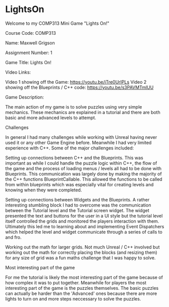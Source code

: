 # LightsOn

Welcome to my COMP313 Mini Game "Lights On!"

Course Code: COMP313

Name: Maxwell Grigson

Assignment Number: 1

Game Title: Lights On!

Video Links:

Video 1 showing off the Game: https://youtu.be/iTre0UrIPLs
Video 2 showing off the Blueprints / C++ code: https://youtu.be/s3PAVMTmlUU


Game Description:

The main action of my game is to solve puzzles using very simple mechanics. These mechanics are explained in a tutorial and there are both basic and more advanced levels to attempt.


Challenges

In general I had many challenges while working with Unreal having never used it or any other Game Engine before. Meanwhile I had very limited experience with C++.
Some of the major challenges included:

Setting up connections between C++ and the Blueprints. 
This was important as while I could handle the puzzle logic within C++, the flow of the game and the process of loading menus / levels 
all had to be done with Blueprints. This communication was largely done by making the majority of the C++ functions BlueprintCallable.
This allowed the functions to be called from within blueprints which was especially vital for creating levels and knowing when they were completed.

Setting up connections between Widgets and the Blueprints.
A rather interesting stumbling block I had to overcome was the communication between the Tutorial level and the Tutorial screen widget. The widget presented the text and buttons
for the user in a UI style but the tutorial level itself controlled the grids and monitored the players interaction with them. Ultimately this led me to learning about and implementing 
Event Dispatchers which helped the level and widget communicate through a series of calls to and fro.

Working out the math for larger grids.
Not much Unreal / C++ involved but working out the math for correctly placing the blocks (and resizing them) for any size of grid was a fun maths challenge that I was happy to solve.


Most interesting part of the game

For me the tutorial is likely the most interesting part of the game because of how complex it was to put together. Meanwhile for players the most interesting part of the game is 
the puzzles themselves. The basic puzzles can actually be harder than the 'Advanced' ones because there are more lights to turn on and more steps neccessary to solve the puzzles.